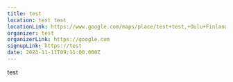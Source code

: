 ```yaml
---
title: test
location: test test
locationLink: https://www.google.com/maps/place/test+test,+Oulu+Finland
organizer: test
organizerLink: https://google.com
signupLink: https://test
date: 2023-11-11T09:11:00.000Z
---
```


test